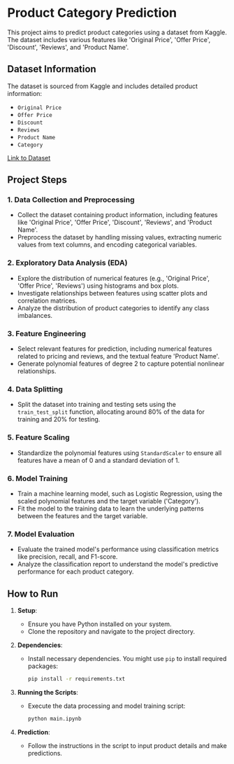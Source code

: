 # Product Category Prediction

This project aims to predict product categories using a dataset from Kaggle. The dataset includes various features like 'Original Price', 'Offer Price', 'Discount', 'Reviews', and 'Product Name'.

## Dataset Information

The dataset is sourced from Kaggle and includes detailed product information:
- `Original Price`
- `Offer Price`
- `Discount`
- `Reviews`
- `Product Name`
- `Category`

[Link to Dataset](https://www.kaggle.com/datasets/pankajsharma127/nykaa-products-2023)

## Project Steps

### 1. Data Collection and Preprocessing
- Collect the dataset containing product information, including features like 'Original Price', 'Offer Price', 'Discount', 'Reviews', and 'Product Name'.
- Preprocess the dataset by handling missing values, extracting numeric values from text columns, and encoding categorical variables.

### 2. Exploratory Data Analysis (EDA)
- Explore the distribution of numerical features (e.g., 'Original Price', 'Offer Price', 'Reviews') using histograms and box plots.
- Investigate relationships between features using scatter plots and correlation matrices.
- Analyze the distribution of product categories to identify any class imbalances.

### 3. Feature Engineering
- Select relevant features for prediction, including numerical features related to pricing and reviews, and the textual feature 'Product Name'.
- Generate polynomial features of degree 2 to capture potential nonlinear relationships.

### 4. Data Splitting
- Split the dataset into training and testing sets using the `train_test_split` function, allocating around 80% of the data for training and 20% for testing.

### 5. Feature Scaling
- Standardize the polynomial features using `StandardScaler` to ensure all features have a mean of 0 and a standard deviation of 1.

### 6. Model Training
- Train a machine learning model, such as Logistic Regression, using the scaled polynomial features and the target variable ('Category').
- Fit the model to the training data to learn the underlying patterns between the features and the target variable.

### 7. Model Evaluation
- Evaluate the trained model's performance using classification metrics like precision, recall, and F1-score.
- Analyze the classification report to understand the model's predictive performance for each product category.

## How to Run

1. **Setup**:
   - Ensure you have Python installed on your system.
   - Clone the repository and navigate to the project directory.

2. **Dependencies**:
   - Install necessary dependencies. You might use `pip` to install required packages:
     ```sh
     pip install -r requirements.txt
     ```

3. **Running the Scripts**:
   - Execute the data processing and model training script:
     ```sh
     python main.ipynb
     ```

4. **Prediction**:
   - Follow the instructions in the script to input product details and make predictions.


